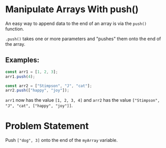 # Manipulate Arrays With push()
An easy way to append data to the end of an array is via the ```push()``` function.

```.push()``` takes one or more parameters and "pushes" them onto the end of the array.

## Examples:
```javascript
const arr1 = [1, 2, 3];
arr1.push(4);

const arr2 = ["Stimpson", "J", "cat"];
arr2.push(["happy", "joy"]);
```
```arr1``` now has the value ```[1, 2, 3, 4]``` and ```arr2``` has the value ```["Stimpson", "J", "cat", ["happy", "joy"]]```.

# Problem Statement
Push ```["dog", 3]``` onto the end of the ```myArray``` variable.

